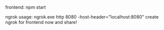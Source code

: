frontend:
npm start

ngrok usage: ngrok.exe http 8080 -host-header="localhost:8080"
create ngrok for frontend now and share!